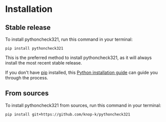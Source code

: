 # Installation

## Stable release

To install pythoncheck321, run this command in your terminal:

```
pip install pythoncheck321
```

This is the preferred method to install pythoncheck321, as it will always install the most recent stable release.

If you don't have [pip](https://pip.pypa.io) installed, this [Python installation guide](http://docs.python-guide.org/en/latest/starting/installation/) can guide you through the process.

## From sources

To install pythoncheck321 from sources, run this command in your terminal:

```
pip install git+https://github.com/knop-k/pythoncheck321
```
